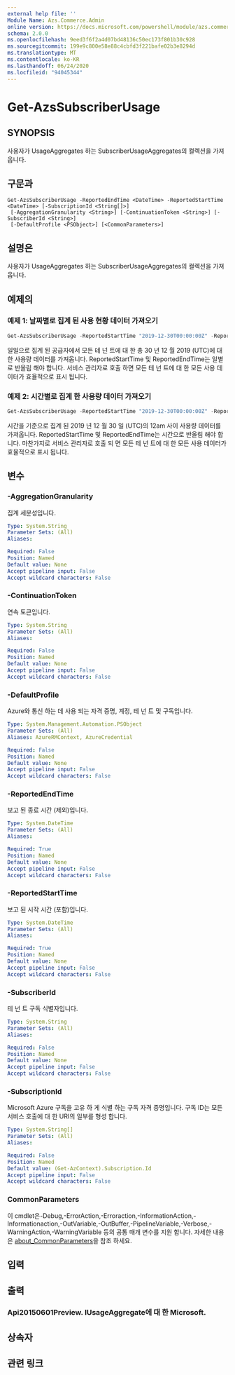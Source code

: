 ```yaml
---
external help file: ''
Module Name: Azs.Commerce.Admin
online version: https://docs.microsoft.com/powershell/module/azs.commerce.admin/get-azssubscriberusage
schema: 2.0.0
ms.openlocfilehash: 9eed3f6f2a4d07bd48136c50ec173f801b30c928
ms.sourcegitcommit: 199e9c800e58e88c4cbfd3f221bafe02b3e8294d
ms.translationtype: MT
ms.contentlocale: ko-KR
ms.lasthandoff: 06/24/2020
ms.locfileid: "94045344"
---
```

# Get-AzsSubscriberUsage

## SYNOPSIS
사용자가 UsageAggregates 하는 SubscriberUsageAggregates의 컬렉션을 가져옵니다.

## 구문과

```
Get-AzsSubscriberUsage -ReportedEndTime <DateTime> -ReportedStartTime <DateTime> [-SubscriptionId <String[]>]
 [-AggregationGranularity <String>] [-ContinuationToken <String>] [-SubscriberId <String>]
 [-DefaultProfile <PSObject>] [<CommonParameters>]
```

## 설명은
사용자가 UsageAggregates 하는 SubscriberUsageAggregates의 컬렉션을 가져옵니다.

## 예제의

### 예제 1: 날짜별로 집계 된 사용 현황 데이터 가져오기
```powershell
Get-AzsSubscriberUsage -ReportedStartTime "2019-12-30T00:00:00Z" -ReportedEndTime "2019-12-31T00:00:00Z" -AggregationGranularity Daily
```

일일으로 집계 된 공급자에서 모든 테 넌 트에 대 한 총 30 년 12 월 2019 (UTC)에 대 한 사용량 데이터를 가져옵니다.
ReportedStartTime 및 ReportedEndTime는 일별로 반올림 해야 합니다.
서비스 관리자로 호출 하면 모든 테 넌 트에 대 한 모든 사용 데이터가 효율적으로 표시 됩니다.

### 예제 2: 시간별로 집계 한 사용량 데이터 가져오기
```powershell
Get-AzsSubscriberUsage -ReportedStartTime "2019-12-30T00:00:00Z" -ReportedEndTime "2019-12-30T02:00:00Z" -AggregationGranularity Hourly
```

시간을 기준으로 집계 된 2019 년 12 월 30 일 (UTC)의 12am 사이 사용량 데이터를 가져옵니다.
ReportedStartTime 및 ReportedEndTime는 시간으로 반올림 해야 합니다.
마찬가지로 서비스 관리자로 호출 되 면 모든 테 넌 트에 대 한 모든 사용 데이터가 효율적으로 표시 됩니다.

## 변수

### -AggregationGranularity
집계 세분성입니다.

```yaml
Type: System.String
Parameter Sets: (All)
Aliases:

Required: False
Position: Named
Default value: None
Accept pipeline input: False
Accept wildcard characters: False

```

### -ContinuationToken
연속 토큰입니다.

```yaml
Type: System.String
Parameter Sets: (All)
Aliases:

Required: False
Position: Named
Default value: None
Accept pipeline input: False
Accept wildcard characters: False

```

### -DefaultProfile
Azure와 통신 하는 데 사용 되는 자격 증명, 계정, 테 넌 트 및 구독입니다.

```yaml
Type: System.Management.Automation.PSObject
Parameter Sets: (All)
Aliases: AzureRMContext, AzureCredential

Required: False
Position: Named
Default value: None
Accept pipeline input: False
Accept wildcard characters: False

```

### -ReportedEndTime
보고 된 종료 시간 (제외)입니다.

```yaml
Type: System.DateTime
Parameter Sets: (All)
Aliases:

Required: True
Position: Named
Default value: None
Accept pipeline input: False
Accept wildcard characters: False

```

### -ReportedStartTime
보고 된 시작 시간 (포함)입니다.

```yaml
Type: System.DateTime
Parameter Sets: (All)
Aliases:

Required: True
Position: Named
Default value: None
Accept pipeline input: False
Accept wildcard characters: False

```

### -SubscriberId
테 넌 트 구독 식별자입니다.

```yaml
Type: System.String
Parameter Sets: (All)
Aliases:

Required: False
Position: Named
Default value: None
Accept pipeline input: False
Accept wildcard characters: False

```

### -SubscriptionId
Microsoft Azure 구독을 고유 하 게 식별 하는 구독 자격 증명입니다. 구독 ID는 모든 서비스 호출에 대 한 URI의 일부를 형성 합니다.

```yaml
Type: System.String[]
Parameter Sets: (All)
Aliases:

Required: False
Position: Named
Default value: (Get-AzContext).Subscription.Id
Accept pipeline input: False
Accept wildcard characters: False

```

### CommonParameters
이 cmdlet은-Debug,-ErrorAction,-Erroraction,-InformationAction,-Informationaction,-OutVariable,-OutBuffer,-PipelineVariable,-Verbose,-WarningAction,-WarningVariable 등의 공통 매개 변수를 지원 합니다. 자세한 내용은 [about_CommonParameters](http://go.microsoft.com/fwlink/?LinkID=113216)을 참조 하세요.

## 입력

## 출력

### Api20150601Preview. IUsageAggregate에 대 한 Microsoft.



## 상속자

## 관련 링크

